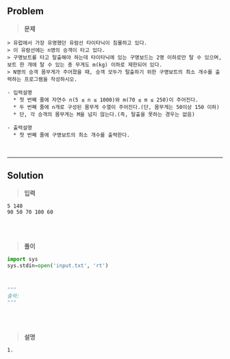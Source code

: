 ## Problem

> **문제**
  ```
  > 유럽에서 가장 유명했던 유람선 타이타닉이 침몰하고 있다.
  > 이 유람선에는 n명의 승객이 타고 있다.
  > 구명보트를 타고 탈출해야 하는데 타이타닉에 있는 구명보드는 2명 이하로만 탈 수 있으며, 보트 한 개에 탈 수 있는 총 무게도 m(kg) 이하로 제한되어 있다.
  > N명의 승객 몸무게가 주어졌을 때, 승객 모두가 탈출하기 위한 구명보트의 최소 개수를 출력하는 프로그램을 작성하시오.

  - 입력설명
    * 첫 번째 줄에 자연수 n(5 ≤ n ≤ 1000)와 m(70 ≤ m ≤ 250)이 주어진다.
    * 두 번째 줄에 n개로 구성된 몸무게 수열이 주어진다.(단, 몸무게는 50이상 150 이하)
    * 단, 각 승객의 몸무게는 M을 넘지 않는다.(즉, 탈출을 못하는 경우는 없음)

  - 출력설명
    * 첫 번째 줄에 구명보트의 최소 개수를 출력한다.
  ```

<br>
<hr>

## Solution

> **입력**
  ```
  5 140
  90 50 70 100 60
  ```

<br>
<br>

> **풀이**
  ```python
  import sys
  sys.stdin=open('input.txt', 'rt')

  

  """
  출력: 
  """
  ```

<br>
<br>

> **설명**
  ```
  1. 
  ```